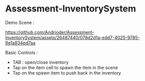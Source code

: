 # Assessment-InventorySystem

Demo Scene :

https://github.com/Andrioder/Assessment-InventorySystem/assets/26487440/078d2d1a-edd7-4025-9785-8e1a834ed7aa

Basic Controls : 
- TAB : open/close inventory
- Tap on the item cell to spawn the item in the scene
- Tap on the spawn item to push back in the inventory
